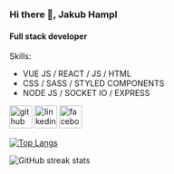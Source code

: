 ### Hi there 👋, Jakub Hampl
#### Full stack developer

Skills: 
* VUE JS / REACT / JS / HTML 
* CSS / SASS / STYLED COMPONENTS
* NODE JS / SOCKET IO / EXPRESS



[<img src='https://cdn.jsdelivr.net/npm/simple-icons@3.0.1/icons/github.svg' alt='github' height='40'>](https://github.com/Entita)  [<img src='https://cdn.jsdelivr.net/npm/simple-icons@3.0.1/icons/linkedin.svg' alt='linkedin' height='40'>](https://www.linkedin.com/in/jakub-hampl-4b1b981b4/)  [<img src='https://cdn.jsdelivr.net/npm/simple-icons@3.0.1/icons/facebook.svg' alt='facebook' height='40'>](https://www.facebook.com/EntitaK)  

[![Top Langs](https://github-readme-stats.vercel.app/api/top-langs/?username=Entita)](https://github.com/anuraghazra/github-readme-stats)

![GitHub streak stats](https://github-readme-streak-stats.herokuapp.com/?user=Entita)  
